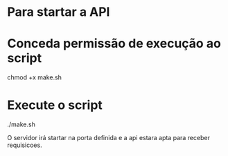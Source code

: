 
# Para startar a API

# Conceda permissão de execução ao script
chmod +x make.sh

# Execute o script
./make.sh

O servidor irá startar na porta definida e a api estara apta para receber requisicoes.
